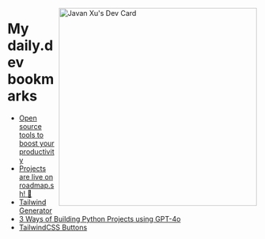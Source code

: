 
<a href="https://app.daily.dev/JavanXU"><img align="right" src="https://api.daily.dev/devcards/e45a150971844cd6959a94bb94e861ea.png?r=quw" width="400" alt="Javan Xu's Dev Card"/></a>

# My daily.dev bookmarks
<!-- daily.dev BOOKMARKS:START -->
- [Open source tools to boost your productivity](https://app.daily.dev/posts/HUUQlEsoT?utm_source=rss&utm_medium=bookmarks&utm_campaign=6ueXw3FRNQzpNtewCDbI6)
- [Projects are live on roadmap.sh! 🥳](https://app.daily.dev/posts/yDmdoxrLi?utm_source=rss&utm_medium=bookmarks&utm_campaign=6ueXw3FRNQzpNtewCDbI6)
- [Tailwind Generator](https://app.daily.dev/posts/8v5ZX5TeY?utm_source=rss&utm_medium=bookmarks&utm_campaign=6ueXw3FRNQzpNtewCDbI6)
- [3 Ways of Building Python Projects using GPT-4o](https://app.daily.dev/posts/DKx2EcgqE?utm_source=rss&utm_medium=bookmarks&utm_campaign=6ueXw3FRNQzpNtewCDbI6)
- [TailwindCSS Buttons](https://app.daily.dev/posts/LTDXo9vYY?utm_source=rss&utm_medium=bookmarks&utm_campaign=6ueXw3FRNQzpNtewCDbI6)
<!-- daily.dev BOOKMARKS:END -->

